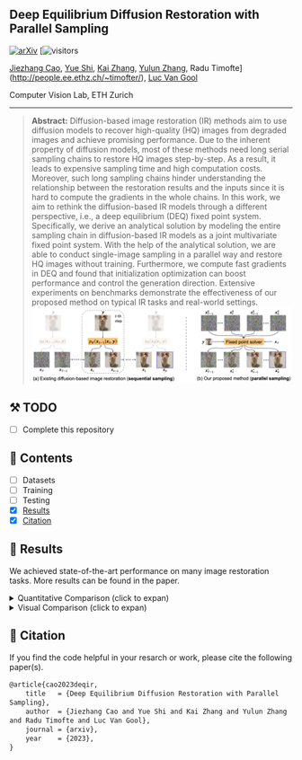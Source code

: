 ## Deep Equilibrium Diffusion Restoration with Parallel Sampling
[![arXiv](https://img.shields.io/badge/arXiv-Paper-<COLOR>.svg)](https://arxiv.org/abs/)
[![visitors](https://visitor-badge.laobi.icu/badge?page_id=caojiezhang/DeqIR)

[Jiezhang Cao](https://www.jiezhangcao.com/), [Yue Shi](https://scholar.google.com/citations?user=BrQQHiEAAAAJ&hl=en), [Kai Zhang](https://cszn.github.io/), [Yulun Zhang](http://yulunzhang.com/), Radu Timofte](http://people.ee.ethz.ch/~timofter/), [Luc Van Gool](https://scholar.google.com/citations?user=TwMib_QAAAAJ&hl=en)

Computer Vision Lab, ETH Zurich

---

> **Abstract:** Diffusion-based image restoration (IR) methods aim to use diffusion models to recover high-quality (HQ) images from degraded images and achieve promising performance. Due to the inherent property of diffusion models, most of these methods need long serial sampling chains to restore HQ images step-by-step. As a result, it leads to expensive sampling time and high computation costs. Moreover, such long sampling chains hinder understanding the relationship between the restoration results and the inputs since it is hard to compute the gradients in the whole chains. In this work, we aim to rethink the diffusion-based IR models through a different perspective, i.e., a deep equilibrium (DEQ) fixed point system. Specifically, we derive an analytical solution by modeling the entire sampling chain in diffusion-based IR models as a joint multivariate fixed point system. With the help of the analytical solution, we are able to conduct single-image sampling in a parallel way and restore HQ images without training. Furthermore, we compute fast gradients in DEQ and found that initialization optimization can boost performance and control the generation direction. Extensive experiments on benchmarks demonstrate the effectiveness of our proposed method on typical IR tasks and real-world settings. 
![](figs/comp_sampling.png)

## ⚒️ TODO

* [ ] Complete this repository

## 🔗 Contents

- [ ] Datasets
- [ ] Training
- [ ] Testing
- [x] [Results](#Results)
- [x] [Citation](#Citation)

## 🔎 Results

We achieved state-of-the-art performance on many image restoration tasks. More results can be found in the paper.

<details>
<summary>Quantitative Comparison (click to expan)</summary>
<p align="center">
  <img width="900" src="figs/tab_sr_deblur.png">
</p>
<p align="center">
  <img width="900" src="figs/tab_inp_color.png">
</p>
</details>

<details>
<summary>Visual Comparison (click to expan)</summary>

- Classical image restoration

<p align="center">
  <img width="900" src="figs/fig_sr.png">
</p>
<p align="center">
  <img width="900" src="figs/fig_deblur.png">
</p>
<p align="center">
  <img width="900" src="figs/fig_inp.png">
</p>
<p align="center">
  <img width="900" src="figs/fig_color.png">
</p>

- Real-world image restoration
<p align="center">
  <img width="900" src="figs/fig_real.png">
</p>

- Generation diversity
<p align="center">
  <img width="900" src="figs/fig_diversity.png">
</p>

- Inversion
<p align="center">
  <img width="900" src="figs/fig_inv.png">
</p>

</details>

## 📎 Citation

If you find the code helpful in your resarch or work, please cite the following paper(s).

```
@article{cao2023deqir,
    title   = {Deep Equilibrium Diffusion Restoration with Parallel Sampling}, 
    author  = {Jiezhang Cao and Yue Shi and Kai Zhang and Yulun Zhang and Radu Timofte and Luc Van Gool},
    journal = {arxiv},
    year    = {2023},
}
```